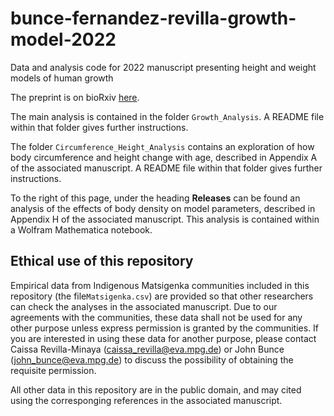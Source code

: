 # bunce-fernandez-revilla-growth-model-2022
Data and analysis code for 2022 manuscript presenting height and weight models of human growth

The preprint is on bioRxiv [here](https://www.biorxiv.org/content/10.1101/2022.10.10.511559v1).

The main analysis is contained in the folder ``Growth_Analysis``. A README file within that folder gives further instructions.

The folder ``Circumference_Height_Analysis`` contains an exploration of how body circumference and height change with age, described in Appendix A of the associated manuscript. A README file within that folder gives further instructions.

To the right of this page, under the heading **Releases** can be found an analysis of the effects of body density on model parameters, described in Appendix H of the associated manuscript. This analysis is contained within a Wolfram Mathematica notebook.

## Ethical use of this repository

Empirical data from Indigenous Matsigenka communities included in this repository (the file``Matsigenka.csv``) are provided so that other researchers can check the analyses in the associated manuscript. Due to our agreements with the communities, these data shall not be used for any other purpose unless express permission is granted by the communities. If you are interested in using these data for another purpose, please contact Caissa Revilla-Minaya (caissa_revilla@eva.mpg.de) or John Bunce (john_bunce@eva.mpg.de) to discuss the possibility of obtaining the requisite permission.

All other data in this repository are in the public domain, and may cited using the corresponging references in the associated manuscript. 
